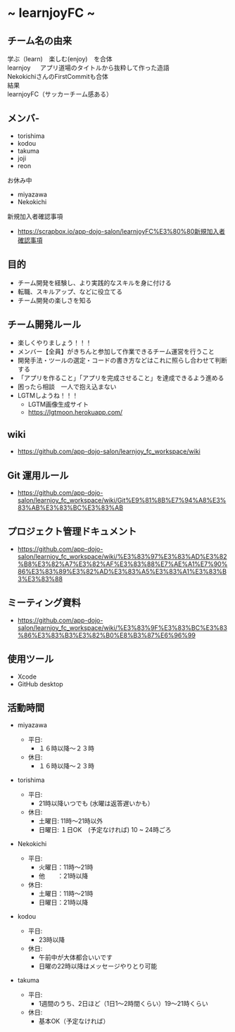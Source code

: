 #  ~ learnjoyFC ~
## チーム名の由来
学ぶ（learn)　楽しむ(enjoy)　を合体  
learnjoy  　
アプリ道場のタイトルから抜粋して作った造語  
NekokichiさんのFirstCommitも合体  
結果  
learnjoyFC（サッカーチーム感ある）

## メンバ- 
- torishima
- kodou
- takuma
- joji
- reon

お休み中
- miyazawa
- Nekokichi

新規加入者確認事項
- https://scrapbox.io/app-dojo-salon/learnjoyFC%E3%80%80新規加入者確認事項

## 目的

- チーム開発を経験し、より実践的なスキルを身に付ける
- 転職、スキルアップ、などに役立てる
- チーム開発の楽しさを知る

## チーム開発ルール

- 楽しくやりましょう！！！
- メンバー【全員】がきちんと参加して作業できるチーム運営を行うこと
- 開発手法・ツールの選定・コードの書き方などはこれに照らし合わせて判断する
- 「アプリを作ること」「アプリを完成させること」を達成できるよう進める
- 困ったら相談　一人で抱え込まない
- LGTMしようね！！！
  - LGTM画像生成サイト
  - https://lgtmoon.herokuapp.com/

## wiki

- https://github.com/app-dojo-salon/learnjoy_fc_workspace/wiki

## Git 運用ルール

- https://github.com/app-dojo-salon/learnjoy_fc_workspace/wiki/Git%E9%81%8B%E7%94%A8%E3%83%AB%E3%83%BC%E3%83%AB

## プロジェクト管理ドキュメント
- https://github.com/app-dojo-salon/learnjoy_fc_workspace/wiki/%E3%83%97%E3%83%AD%E3%82%B8%E3%82%A7%E3%82%AF%E3%83%88%E7%AE%A1%E7%90%86%E3%83%89%E3%82%AD%E3%83%A5%E3%83%A1%E3%83%B3%E3%83%88

## ミーティング資料

- https://github.com/app-dojo-salon/learnjoy_fc_workspace/wiki/%E3%83%9F%E3%83%BC%E3%83%86%E3%83%B3%E3%82%B0%E8%B3%87%E6%96%99

## 使用ツール

- Xcode
- GitHub desktop

## 活動時間
- miyazawa
  - 平日:
    - １６時以降〜２３時
  - 休日:
    - １６時以降〜２３時
- torishima
  - 平日:
    - 21時以降いつでも (水曜は返答遅いかも）
  - 休日:
    - 土曜日: 11時〜21時以外
    - 日曜日: １日OK　(予定なければ) 10 ~ 24時ごろ
- Nekokichi
  - 平日:
    - 火曜日：11時〜21時
    - 他　　：21時以降
  - 休日:
    - 土曜日：11時〜21時
    - 日曜日：21時以降
- kodou
  - 平日:
    - 23時以降
  - 休日:
    - 午前中が大体都合いいです
    - 日曜の22時以降はメッセージやりとり可能

- takuma
  - 平日:
    - 1週間のうち、2日ほど（1日1〜2時間くらい）19〜21時くらい
  - 休日:
    - 基本OK（予定なければ）




